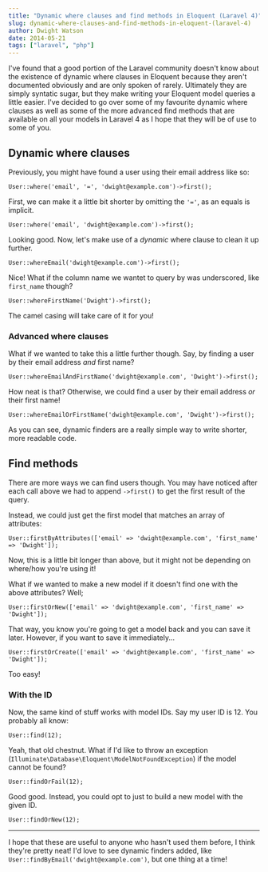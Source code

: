 ```yaml
---
title: "Dynamic where clauses and find methods in Eloquent (Laravel 4)"
slug: dynamic-where-clauses-and-find-methods-in-eloquent-(laravel-4)
author: Dwight Watson
date: 2014-05-21
tags: ["laravel", "php"]
---
```


I've found that a good portion of the Laravel community doesn't know about the existence of dynamic where clauses in Eloquent because they aren't documented obviously and are only spoken of rarely. Ultimately they are simply syntatic sugar, but they make writing your Eloquent model queries a little easier. I've decided to go over some of my favourite dynamic where clauses as well as some of the more advanced find methods that are available on all your models in Laravel 4 as I hope that they will be of use to some of you.

## Dynamic where clauses

Previously, you might have found a user using their email address like so:

    User::where('email', '=', 'dwight@example.com')->first();

First, we can make it a little bit shorter by omitting the `'='`, as an equals is implicit.

    User::where('email', 'dwight@example.com')->first();

Looking good. Now, let's make use of a _dynamic_ where clause to clean it up further.

    User::whereEmail('dwight@example.com')->first();

Nice! What if the column name we wantet to query by was underscored, like `first_name` though?

    User::whereFirstName('Dwight')->first();

The camel casing will take care of it for you!

### Advanced where clauses

What if we wanted to take this a little further though. Say, by finding a user by their email address _and_ first name?

    User::whereEmailAndFirstName('dwight@example.com', 'Dwight')->first();

How neat is that? Otherwise, we could find a user by their email address _or_ their first name!

    User::whereEmailOrFirstName('dwight@example.com', 'Dwight')->first();

As you can see, dynamic finders are a really simple way to write shorter, more readable code.

## Find methods

There are more ways we can find users though. You may have noticed after each call above we had to append `->first()` to get the first result of the query.

Instead, we could just get the first model that matches an array of attributes:

    User::firstByAttributes(['email' => 'dwight@example.com', 'first_name' => 'Dwight']);

Now, this is a little bit longer than above, but it might not be depending on where/how you're using it!

What if we wanted to make a new model if it doesn't find one with the above attributes? Well;

    User::firstOrNew(['email' => 'dwight@example.com', 'first_name' => 'Dwight']);

That way, you know you're going to get a model back and you can save it later. However, if you want to save it immediately...

    User::firstOrCreate(['email' => 'dwight@example.com', 'first_name' => 'Dwight']);

Too easy!

### With the ID

Now, the same kind of stuff works with model IDs. Say my user ID is 12. You probably all know:

    User::find(12);

Yeah, that old chestnut. What if I'd like to throw an exception (`Illuminate\Database\Eloquent\ModelNotFoundException`) if the model cannot be found?

    User::findOrFail(12);

Good good. Instead, you could opt to just to build a new model with the given ID.

    User::findOrNew(12);

---

I hope that these are useful to anyone who hasn't used them before, I think they're pretty neat! I'd love to see dynamic finders added, like `User::findByEmail('dwight@example.com')`, but one thing at a time!

